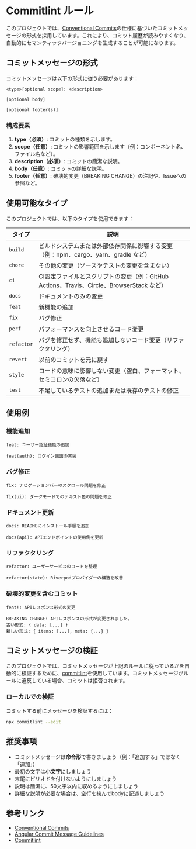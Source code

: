 # Commitlint ルール

このプロジェクトでは、[Conventional Commits](https://www.conventionalcommits.org/)の仕様に基づいたコミットメッセージの形式を採用しています。これにより、コミット履歴が読みやすくなり、自動的にセマンティックバージョニングを生成することが可能になります。

## コミットメッセージの形式

コミットメッセージは以下の形式に従う必要があります：

```
<type>[optional scope]: <description>

[optional body]

[optional footer(s)]
```

### 構成要素

1. **type（必須）**: コミットの種類を示します。
2. **scope（任意）**: コミットの影響範囲を示します（例：コンポーネント名、ファイル名など）。
3. **description（必須）**: コミットの簡潔な説明。
4. **body（任意）**: コミットの詳細な説明。
5. **footer（任意）**: 破壊的変更（BREAKING CHANGE）の注記や、Issueへの参照など。

## 使用可能なタイプ

このプロジェクトでは、以下のタイプを使用できます：

| タイプ | 説明 |
|--------|------|
| `build` | ビルドシステムまたは外部依存関係に影響する変更（例：npm、cargo、yarn、gradle など） |
| `chore` | その他の変更（ソースやテストの変更を含まない） |
| `ci` | CI設定ファイルとスクリプトの変更（例：GitHub Actions、Travis、Circle、BrowserStack など） |
| `docs` | ドキュメントのみの変更 |
| `feat` | 新機能の追加 |
| `fix` | バグ修正 |
| `perf` | パフォーマンスを向上させるコード変更 |
| `refactor` | バグを修正せず、機能も追加しないコード変更（リファクタリング） |
| `revert` | 以前のコミットを元に戻す |
| `style` | コードの意味に影響しない変更（空白、フォーマット、セミコロンの欠落など） |
| `test` | 不足しているテストの追加または既存のテストの修正 |

## 使用例

### 機能追加

```
feat: ユーザー認証機能の追加
```

```
feat(auth): ログイン画面の実装
```

### バグ修正

```
fix: ナビゲーションバーのスクロール問題を修正
```

```
fix(ui): ダークモードでのテキスト色の問題を修正
```

### ドキュメント更新

```
docs: READMEにインストール手順を追加
```

```
docs(api): APIエンドポイントの使用例を更新
```

### リファクタリング

```
refactor: ユーザーサービスのコードを整理
```

```
refactor(state): Riverpodプロバイダーの構造を改善
```

### 破壊的変更を含むコミット

```
feat!: APIレスポンス形式の変更

BREAKING CHANGE: APIレスポンスの形式が変更されました。
古い形式: { data: [...] }
新しい形式: { items: [...], meta: {...} }
```

## コミットメッセージの検証

このプロジェクトでは、コミットメッセージが上記のルールに従っているかを自動的に検証するために、[commitlint](https://commitlint.js.org/)を使用しています。コミットメッセージがルールに違反している場合、コミットは拒否されます。

### ローカルでの検証

コミットする前にメッセージを検証するには：

```bash
npx commitlint --edit
```

## 推奨事項

- コミットメッセージは**命令形**で書きましょう（例：「追加する」ではなく「追加」）
- 最初の文字は**小文字**にしましょう
- 末尾にピリオドを付けないようにしましょう
- 説明は簡潔に、50文字以内に収めるようにしましょう
- 詳細な説明が必要な場合は、空行を挟んでbodyに記述しましょう

## 参考リンク

- [Conventional Commits](https://www.conventionalcommits.org/)
- [Angular Commit Message Guidelines](https://github.com/angular/angular/blob/master/CONTRIBUTING.md#commit)
- [Commitlint](https://commitlint.js.org/)
